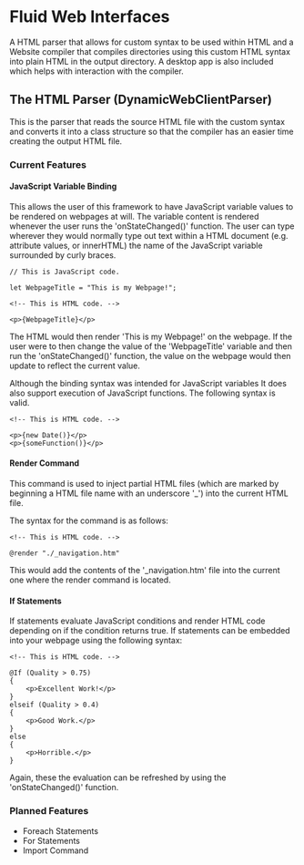 # Fluid Web Interfaces

A HTML parser that allows for custom syntax to be used within HTML and a Website compiler that compiles directories using this custom HTML syntax into plain HTML in the output directory. A desktop app is also included which helps with interaction with the compiler. 

## The HTML Parser (DynamicWebClientParser)

This is the parser that reads the source HTML file with the custom syntax and converts it into a class structure so that the compiler has an easier time creating the output HTML file.

### Current Features

#### JavaScript Variable Binding

This allows the user of this framework to have JavaScript variable values to be rendered on webpages at will. The variable content is rendered whenever the user runs the 'onStateChanged()' function.
The user can type wherever they would normally type out text within a HTML document (e.g. attribute values, or innerHTML) the name of the JavaScript variable surrounded by curly braces.

```
// This is JavaScript code.

let WebpageTitle = "This is my Webpage!";
```

```
<!-- This is HTML code. -->

<p>{WebpageTitle}</p>
```

The HTML would then render 'This is my Webpage!' on the webpage. If the user were to then change the value of the 'WebpageTitle' variable and then run the 'onStateChanged()' function, the value on the webpage would then update to reflect the current value.

Although the binding syntax was intended for JavaScript variables It does also support execution of JavaScript functions.
The following syntax is valid.

```
<!-- This is HTML code. -->

<p>{new Date()}</p>
<p>{someFunction()}</p>
```

#### Render Command

This command is used to inject partial HTML files (which are marked by beginning a HTML file name with an underscore '_') into the current HTML file.

The syntax for the command is as follows:

```
<!-- This is HTML code. -->

@render "./_navigation.htm"
```

This would add the contents of the '_navigation.htm' file into the current one where the render command is located.

#### If Statements

If statements evaluate JavaScript conditions and render HTML code depending on if the condition returns true.
If statements can be embedded into your webpage using the following syntax:

```
<!-- This is HTML code. -->

@If (Quality > 0.75)
{
    <p>Excellent Work!</p>
}
elseif (Quality > 0.4)
{
    <p>Good Work.</p>
}
else
{
    <p>Horrible.</p>
}
```

Again, these the evaluation can be refreshed by using the 'onStateChanged()' function.

### Planned Features

- Foreach Statements
- For Statements
- Import Command





